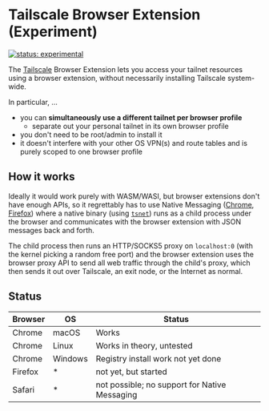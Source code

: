 # Tailscale Browser Extension (Experiment)

[![status: experimental](https://img.shields.io/badge/status-experimental-blue)](https://tailscale.com/kb/1167/release-stages/#experimental)

The [Tailscale](https://tailscale.com/) Browser Extension lets you access your tailnet resources
using a browser extension, without necessarily installing Tailscale
system-wide.

In particular, ...

* you can **simultaneously use a different tailnet per browser profile**
  * separate out your personal tailnet in its own browser profile
* you don't need to be root/admin to install it
* it doesn't interfere with your other OS VPN(s) and route tables and is purely scoped to one browser profile

## How it works

Ideally it would work purely with WASM/WASI, but browser extensions
don't have enough APIs, so it regrettably has to use Native Messaging
([Chrome](https://developer.chrome.com/docs/extensions/develop/concepts/native-messaging),
[Firefox](https://developer.mozilla.org/en-US/docs/Mozilla/Add-ons/WebExtensions/Native_messaging))
where a native binary (using
[`tsnet`](https://tailscale.com/kb/1244/tsnet)) runs as a child
process under the browser and communicates with the browser extension
with JSON messages back and forth.

The child process then runs an HTTP/SOCKS5 proxy on `localhost:0`
(with the kernel picking a random free port) and the browser extension
uses the browser proxy API to send all web traffic through the child's
proxy, which then sends it out over Tailscale, an exit node, or the
Internet as normal.

## Status

| Browser    | OS | Status |
| -------- | ------- | ---- |
| Chrome  | macOS | Works |
| Chrome  | Linux | Works in theory, untested |
| Chrome  | Windows | Registry install work not yet done |
| Firefox  | * | not yet, but started |
| Safari  | * | not possible; no support for Native Messaging |


